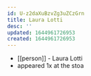 ```yaml
---
id: U-z2daXuBzvZg3uZCzGrn
title: Laura Lotti
desc: ''
updated: 1644961726953
created: 1644961726953
---
```



- [[person]] - Laura Lotti
- appeared 1x at the stoa
